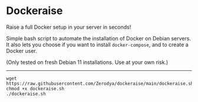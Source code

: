 # Dockeraise
Raise a full Docker setup in your server in seconds!

Simple bash script to automate the installation of Docker on Debian servers. It also lets you choose if you want to install `docker-compose`, and to create a Docker user.

(Only tested on fresh Debian 11 installations. Use at your own risk.)

***
```
wget https://raw.githubusercontent.com/Zerodya/dockeraise/main/dockeraise.sh
chmod +x dockeraise.sh
./dockeraise.sh
```
